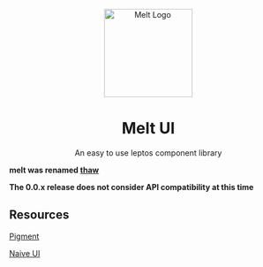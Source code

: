 <p align="center" >
    <img src="https://raw.githubusercontent.com/luoxiaozero/melt-ui/main/logo.svg" alt="Melt Logo" width="160px"/>
</p>
<h1 align="center">Melt UI</h1>
<p align="center">An easy to use leptos component library</p>

**melt was renamed [thaw](https://github.com/thaw-ui/thaw)**

**The 0.0.x release does not consider API compatibility at this time**

## Resources

[Pigment](https://github.com/kobaltedev/pigment)

[Naive UI](https://github.com/tusen-ai/naive-ui)
